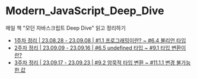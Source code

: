 # Modern_JavaScript_Deep_Dive
메일 책 "모던 자바스크립트 Deep Dive" 읽고 정리하기

- [1주차 정리 | 23.08.28 - 23.09.08 | #1.1 프로그래밍이란? ~ #6.4 불리언 타입]([https://github.com/scottXchoo/Modern_JavaScript_Deep_Dive/blob/main/1weeks%20%7C%2023.08.28%20-%2023.09.08%20.md](https://github.com/scottXchoo/Modern_JavaScript_Deep_Dive/blob/main/1%EC%A3%BC%EC%B0%A8%20%EC%A0%95%EB%A6%AC.md))
- [2주차 정리 | 23.09.09 - 23.09.16 | #6.5 undefined 타입 ~ #9.1 타입 변환이란?](https://github.com/scottXchoo/Modern_JavaScript_Deep_Dive/blob/main/2%EC%A3%BC%EC%B0%A8%20%EC%A0%95%EB%A6%AC.md)
- [3주차 정리 | 23.09.17 - 23.09.23 | #9.2 암묵적 타입 변환 ~ #11.1.1 변경 불가능한 값](https://github.com/scottXchoo/Modern_JavaScript_Deep_Dive/blob/main/3%EC%A3%BC%EC%B0%A8%20%EC%A0%95%EB%A6%AC.md)
